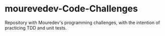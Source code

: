 # mourevedev-Code-Challenges
Repository with Mouredev's programming challenges, with the intention of practicing TDD and unit tests.
